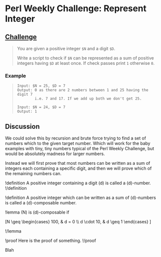 # Perl Weekly Challenge: Represent Integer

## [Challenge](https://perlweeklychallenge.org/blog/perl-weekly-challenge-113/#TASK1)

> You are given a positive integer `$N` and a digit `$D`.
>
> Write a script to check if `$N` can be represented as a sum of positive
> integers having `$D` at least once. If check passes print `1` otherwise `0`.

### Example

>     Input: $N = 25, $D = 7
>     Output: 0 as there are 2 numbers between 1 and 25 having the digit 7
>             i.e. 7 and 17. If we add up both we don't get 25.
>
>     Input: $N = 24, $D = 7
>     Output: 1

## Discussion

We could solve this by recursion and brute force trying to find a set
of numbers which to the given target number. Which will work
for the baby examples with tiny, tiny numbers typical of the
Perl Weekly Challenge, but would be absolutely madness for larger
numbers.

Instead we will first prove that most numbers can be written
as a sum of integers each containing a specific digit, and then
we will prove which of the remaining numbers can.

!definition
A positive integer containing a digit \(d\) is called a \(d\)-number.
!/definition

!definition
A positive integer which can be written as a sum of \(d\)-numbers
is called a \(d\)-composable number.

!lemma
\(N\) is \(d\)-composable if

\[N \geq \begin{cases} 100, & d = 0 \\\\
                       d \cdot 10, & d \geq 1 \end{cases} \]

!/lemma

!proof
Here is the proof of something.
!/proof

Blah
